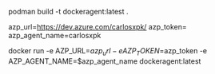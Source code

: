 podman build -t dockeragent:latest .

azp_url=https://dev.azure.com/carlosxpk/
azp_token=
azp_agent_name=carlosxpk

docker run -e AZP_URL=$azp_url -e AZP_TOKEN=$azp_token -e AZP_AGENT_NAME=$azp_agent_name dockeragent:latest

